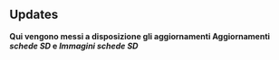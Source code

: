 ## Updates

**Qui vengono messi a disposizione gli aggiornamenti Aggiornamenti _schede SD_ e _Immagini schede SD_**

